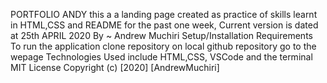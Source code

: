 PORTFOLIO ANDY
this a a landing page created as practice of skills learnt in HTML,CSS and README for the past one week, Current version is dated at 25th APRIL 2020
By ~ Andrew Muchiri
Setup/Installation Requirements
To run the application
clone repository on local github repository
go to the wepage
Technologies Used
include HTML,CSS, VSCode and the terminal
MIT License
Copyright (c) [2020] [AndrewMuchiri]